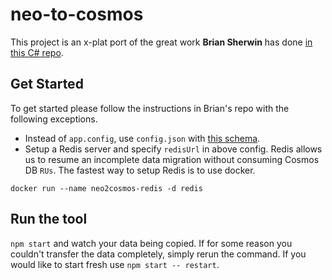 # neo-to-cosmos
This project is an x-plat port of the great work **Brian Sherwin** has done [in this C# repo](https://github.com/bsherwin/neo2cosmos). 

## Get Started
To get started please follow the instructions in Brian's repo with the following exceptions. 

- Instead of `app.config`, use `config.json` with [this schema](https://github.com/syedhassaanahmed/neo-to-cosmos/blob/master/sampleConfig.json).
- Setup a Redis server and specify `redisUrl` in above config. Redis allows us to resume an incomplete data migration without consuming Cosmos DB `RUs`. The fastest way to setup Redis is to use docker. 
```
docker run --name neo2cosmos-redis -d redis
```

## Run the tool
`npm start` and watch your data being copied. If for some reason you couldn't transfer the data completely, simply rerun the command. If you would like to start fresh use `npm start -- restart`.